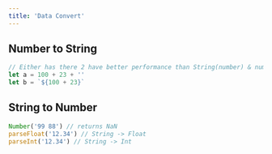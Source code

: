 ```yaml
---
title: 'Data Convert'
---
```


## Number to String

```js
// Either has there 2 have better performance than String(number) & number.toString()
let a = 100 + 23 + ''
let b = `${100 + 23}`
```

## String to Number

```js
Number('99 88') // returns NaN
parseFloat('12.34') // String -> Float
parseInt('12.34') // String -> Int
```
